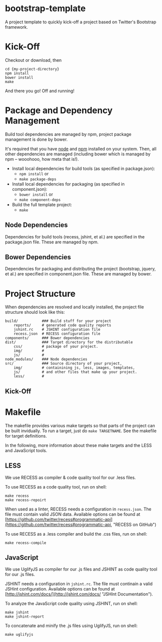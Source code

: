 bootstrap-template
==================

A project template to quickly kick-off a project based on Twitter's Bootstrap framework.

# Kick-Off

Checkout or download, then

	cd {my-project-directory}
	npm install
	bower install
	make

And there you go! Off and running!


# Package and Dependency Management

Build tool dependencies are managed by npm, project package management is done by bower.

It's required that you have [node](http://nodejs.org "node.js") and [npm](https://npmjs.org "npm") installed on your system. Then, all other dependencies are managed (including bower which is managed by npm – wooohooo, how meta that is!).

 * Install local dependencies for build tools (as specified in package.json):
   * `npm install` or
   * `make package-deps`
 * Install local dependencies for packaging (as specified in component.json):
   * `bower install` or
   * `make component-deps`
 * Build the full template project:
   * `make`

## Node Dependencies

Dependencies for build tools (recess, jshint, et al.) are specified in the package.json file. These are managed by npm.

## Bower Dependencies

Dependencies for packaging and distributing the project (bootstrap, jquery, et al.) are specified in component.json file. These are managed by bower.


# Project Structure

When dependencies are resolved and locally installed, the project file structure should look like this:

	build/           ### Build stuff for your project
		reports/     # generated code quality reports
		jshint.rc    # JSHINT configuration file
		recess.json  # RECESS configuration file
	components/      ### Bower dependencies
	dist/            ### Target directory for the distributable
		css/         # package of your project.
		img/         #
		js/          #
	node_modules/    ### Node dependencies
	src/             ### Source directory of your project,
		img/         # containining js, less, images, templates,
		js/          # and other files that make up your project.
		less/        #

## Kick-Off




# Makefile

The makefile provides various make targets so that parts of the project can be built invidually. To run a target, just do `make TARGETNAME`. See the makefile for target definitions.

In the following, more information about these make targets and the LESS and JavaScript tools.


## LESS

We use RECESS as compiler & code quality tool for our .less files.

To use RECESS as a code quality tool, run on shell:

	make recess
	make recess-repoirt

When used as a linter, RECESS needs a configuration in `recess.json`. The file must contain valid JSON data. Available options can be found at [https://github.com/twitter/recess#programmatic-api](https://github.com/twitter/recess#programmatic-api, "RECESS on GitHub")


To use RECESS as a .less compiler and build the .css files, run on shell:

	make recess-compile



## JavaScript

We use UglifyJS as compiler for our .js files and JSHINT as code quality tool for our .js files.

JSHINT needs a configuration in `jshint.rc`. The file must continain a valid JSHint configuration. Available options can be found at [http://jshint.com/docs/](http://jshint.com/docs/ "JSHInt Documentation").

To analyze the JavaScript code quality using JSHINT, run on shell:

	make jshint
	make jshint-report


To concatenate and minify the .js files using UglifyJS, run on shell:

	make uglifyjs

